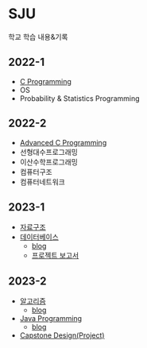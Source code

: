 # SJU
학교 학습 내용&기록

## 2022-1
- <a href="https://github.com/ABCganada/SJU/tree/main/2022-1/C-programming">C Programming</a>
- OS
- Probability & Statistics Programming

## 2022-2
- <a href="https://github.com/ABCganada/SJU/tree/main/2022-2/Advanced.C">Advanced C Programming</a>
- 선형대수프로그래밍
- 이산수학프로그래밍
- 컴퓨터구조
- 컴퓨터네트워크

## 2023-1
- <a href="https://github.com/ABCganada/SJU/tree/main/2023-1/Datastructure">자료구조</a>
- <a href="https://github.com/ABCganada/SJU/tree/main/2023-1/Database">데이터베이스</a>
  - <a href="https://velog.io/@mk9712/Database-Design">blog</a>
  - <a href="https://github.com/ABCganada/SJU/blob/main/2023-1/Database/DB-MiniProject3-%EC%8B%A0%EB%AF%BC%EA%B8%B0/DB-MiniProject3-%EC%8B%A0%EB%AF%BC%EA%B8%B0-report.pdf">프로젝트 보고서</a>

## 2023-2
- <a href="https://github.com/ABCganada/SJU/tree/main/2023-2/algorithm">알고리즘</a>
  - <a href="https://velog.io/@mk9712/Algorithm-1.-Selection-Sort">blog</a>
- <a href="https://github.com/ABCganada/SJU/tree/main/2023-2/java">Java Programming</a>
  - <a href="https://velog.io/@mk9712/Java-1.-Class">blog</a>
- <a href="https://github.com/ABCganada/sandwichAI-be">Capstone Design(Project)</a>
